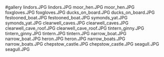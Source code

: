 #gallery
lindors.JPG	lindors.JPG
moor_hen.JPG	moor_hen.JPG
foxgloves.JPG	foxgloves.JPG
ducks_on_board.JPG	ducks_on_board.JPG
festooned_boat.JPG	festooned_boat.JPG
symonds_yat.JPG	symonds_yat.JPG
clearwell_caves.JPG	clearwell_caves.JPG
clearwell_cave_roof.JPG	clearwell_cave_roof.JPG
tintern_ginny.JPG	tintern_ginny.JPG
tintern.JPG	tintern.JPG
narrow_boat.JPG	narrow_boat.JPG
heron.JPG	heron.JPG
narrow_boats.JPG	narrow_boats.JPG
chepstow_castle.JPG	chepstow_castle.JPG
seagull.JPG	seagull.JPG
